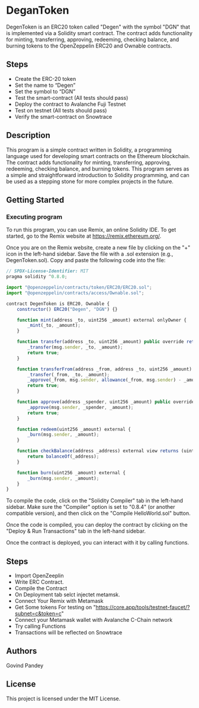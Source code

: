 # DeganToken

DegenToken is an ERC20 token called "Degen" with the symbol "DGN" that is implemented via a Solidity smart contract. The contract adds functionality for minting, transferring, approving, redeeming, checking balance, and burning tokens to the OpenZeppelin ERC20 and Ownable contracts.

## Steps
* Create the ERC-20 token
* Set the name to “Degen”
* Set the symbol to “DGN”
* Test the smart-contract (All tests should pass)
* Deploy the contract to Avalanche Fuji Testnet
* Test on testnet (All tests should pass)
* Verify the smart-contract on Snowtrace
  
## Description

This program is a simple contract written in Solidity, a programming language used for developing smart contracts on the Ethereum blockchain. The contract adds functionality for minting, transferring, approving, redeeming, checking balance, and burning tokens. This program serves as a simple and straightforward introduction to Solidity programming, and can be used as a stepping stone for more complex projects in the future.

## Getting Started

### Executing program

To run this program, you can use Remix, an online Solidity IDE. To get started, go to the Remix website at https://remix.ethereum.org/.

Once you are on the Remix website, create a new file by clicking on the "+" icon in the left-hand sidebar. Save the file with a .sol extension (e.g., DegenToken.sol). Copy and paste the following code into the file:

```javascript
// SPDX-License-Identifier: MIT
pragma solidity ^0.8.0;

import "@openzeppelin/contracts/token/ERC20/ERC20.sol";
import "@openzeppelin/contracts/access/Ownable.sol";

contract DegenToken is ERC20, Ownable {
    constructor() ERC20("Degen", "DGN") {}

    function mint(address _to, uint256 _amount) external onlyOwner {
        _mint(_to, _amount);
    }

    function transfer(address _to, uint256 _amount) public override returns (bool) {
        _transfer(msg.sender, _to, _amount);
        return true;
    }

    function transferFrom(address _from, address _to, uint256 _amount) public override returns (bool) {
        _transfer(_from, _to, _amount);
        _approve(_from, msg.sender, allowance(_from, msg.sender) - _amount);
        return true;
    }

    function approve(address _spender, uint256 _amount) public override returns (bool) {
        _approve(msg.sender, _spender, _amount);
        return true;
    }

    function redeem(uint256 _amount) external {
        _burn(msg.sender, _amount);
    }

    function checkBalance(address _address) external view returns (uint256) {
        return balanceOf(_address);
    }

    function burn(uint256 _amount) external {
        _burn(msg.sender, _amount);
    }
}


```

To compile the code, click on the "Solidity Compiler" tab in the left-hand sidebar. Make sure the "Compiler" option is set to "0.8.4" (or another compatible version), and then click on the "Compile HelloWorld.sol" button.

Once the code is compiled, you can deploy the contract by clicking on the "Deploy & Run Transactions" tab in the left-hand sidebar.

Once the contract is deployed, you can interact with it by calling functions.

## Steps
* Import OpenZeeplin
* Write ERC Contract.
* Compile the Contract
* On Deployment tab selct injectet metamsk.
* Connect Your Remix with Metamask
* Get Some tokens For testing on "https://core.app/tools/testnet-faucet/?subnet=c&token=c"
* Connect your Metamask wallet with Avalanche C-Chain network
* Try calling Functions
* Transactions will be reflected on Snowtrace

## Authors

Govind Pandey

## License

This project is licensed under the MIT License.
